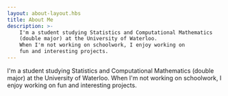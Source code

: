 ```yaml
---
layout: about-layout.hbs
title: About Me
description: >-
    I'm a student studying Statistics and Computational Mathematics
    (double major) at the University of Waterloo.
    When I'm not working on schoolwork, I enjoy working on
    fun and interesting projects.
---
```

I'm a student studying Statistics and Computational Mathematics (double
major) at the University of Waterloo. When I'm not working on schoolwork,
I enjoy working on fun and interesting projects.
